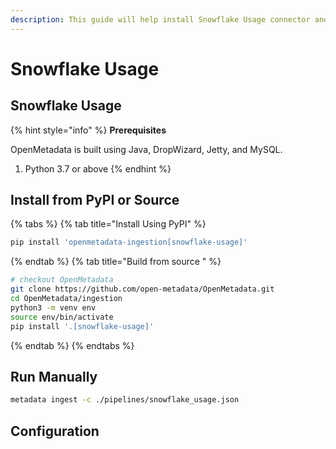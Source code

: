 ```yaml
---
description: This guide will help install Snowflake Usage connector and run manually
---
```


# Snowflake Usage

## Snowflake Usage

{% hint style="info" %}
**Prerequisites**

OpenMetadata is built using Java, DropWizard, Jetty, and MySQL.

1. Python 3.7 or above
{% endhint %}

## Install from PyPI or Source

{% tabs %}
{% tab title="Install Using PyPI" %}
```bash
pip install 'openmetadata-ingestion[snowflake-usage]'
```
{% endtab %}
{% tab title="Build from source " %}
```bash
# checkout OpenMetadata
git clone https://github.com/open-metadata/OpenMetadata.git
cd OpenMetadata/ingestion
python3 -m venv env
source env/bin/activate
pip install '.[snowflake-usage]'
```
{% endtab %}
{% endtabs %}


## Run Manually

```bash
metadata ingest -c ./pipelines/snowflake_usage.json
```

## Configuration

